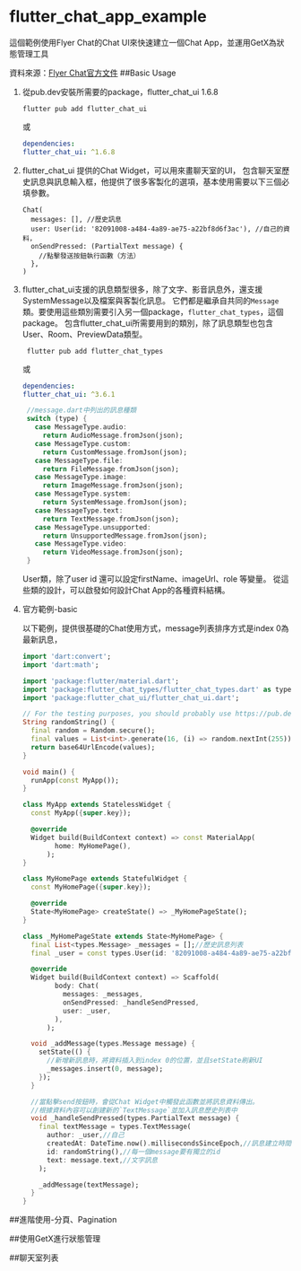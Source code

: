 # flutter_chat_app_example

這個範例使用Flyer Chat的Chat UI來快速建立一個Chat App，並運用GetX為狀態管理工具

資料來源：[Flyer Chat官方文件](https://docs.flyer.chat/flutter/chat-ui/)
##Basic Usage
1. 從pub.dev安裝所需要的package，flutter_chat_ui 1.6.8

    ```
    flutter pub add flutter_chat_ui
    ```

   或

    ```yaml
    dependencies:
    flutter_chat_ui: ^1.6.8
   ```


2. flutter_chat_ui 提供的Chat Widget，可以用來畫聊天室的UI，
   包含聊天室歷史訊息與訊息輸入框，他提供了很多客製化的選項，基本使用需要以下三個必填參數。

      ```
      Chat(  
        messages: [], //歷史訊息
        user: User(id: '82091008-a484-4a89-ae75-a22bf8d6f3ac'), //自己的資料，
        onSendPressed: (PartialText message) {
          //點擊發送按鈕執行函數（方法）
        }, 
      )
      ```
3. flutter_chat_ui支援的訊息類型很多，除了文字、影音訊息外，還支援SystemMessage以及檔案與客製化訊息。
   它們都是繼承自共同的`Message`類。要使用這些類別需要引入另一個package，`flutter_chat_types`，這個package。
   包含flutter_chat_ui所需要用到的類別，除了訊息類型也包含User、Room、PreviewData類型。

   ```
    flutter pub add flutter_chat_types
    ```

   或

    ```yaml
    dependencies:
    flutter_chat_ui: ^3.6.1
   ```

      ```dart
       //message.dart中列出的訊息種類
       switch (type) {
         case MessageType.audio:
           return AudioMessage.fromJson(json);
         case MessageType.custom:
           return CustomMessage.fromJson(json);
         case MessageType.file:
           return FileMessage.fromJson(json);
         case MessageType.image:
           return ImageMessage.fromJson(json);
         case MessageType.system:
           return SystemMessage.fromJson(json);
         case MessageType.text:
           return TextMessage.fromJson(json);
         case MessageType.unsupported:
           return UnsupportedMessage.fromJson(json);
         case MessageType.video:
           return VideoMessage.fromJson(json);
       }
      ```
   User類，除了user id 還可以設定firstName、imageUrl、role 等變量。
   從這些類的設計，可以啟發如何設計Chat App的各種資料結構。


4. 官方範例-basic

   以下範例，提供很基礎的Chat使用方式，message列表排序方式是index 0為最新訊息，
   ```dart
   import 'dart:convert';
   import 'dart:math';
   
   import 'package:flutter/material.dart';
   import 'package:flutter_chat_types/flutter_chat_types.dart' as types;
   import 'package:flutter_chat_ui/flutter_chat_ui.dart';
   
   // For the testing purposes, you should probably use https://pub.dev/packages/uuid.
   String randomString() {
     final random = Random.secure();
     final values = List<int>.generate(16, (i) => random.nextInt(255));
     return base64UrlEncode(values);
   }
   
   void main() {
     runApp(const MyApp());
   }
   
   class MyApp extends StatelessWidget {
     const MyApp({super.key});
   
     @override
     Widget build(BuildContext context) => const MaterialApp(
           home: MyHomePage(),
         );
   }
   
   class MyHomePage extends StatefulWidget {
     const MyHomePage({super.key});
   
     @override
     State<MyHomePage> createState() => _MyHomePageState();
   }
   
   class _MyHomePageState extends State<MyHomePage> {
     final List<types.Message> _messages = [];//歷史訊息列表
     final _user = const types.User(id: '82091008-a484-4a89-ae75-a22bf8d6f3ac');//user 自己
   
     @override
     Widget build(BuildContext context) => Scaffold(
           body: Chat(
             messages: _messages,
             onSendPressed: _handleSendPressed,
             user: _user,
           ),
         );
   
     void _addMessage(types.Message message) {
       setState(() {
         //新增新訊息時，將資料插入到index 0的位置，並且setState刷新UI
         _messages.insert(0, message);
       });
     }
   
     //當點擊send按鈕時，會從Chat Widget中觸發此函數並將訊息資料傳出。
     //根據資料內容可以創建新的`TextMessage`並加入訊息歷史列表中
     void _handleSendPressed(types.PartialText message) {
       final textMessage = types.TextMessage(
         author: _user,//自己
         createdAt: DateTime.now().millisecondsSinceEpoch,//訊息建立時間，我個人偏向使用伺服器的時間
         id: randomString(),//每一個message要有獨立的id
         text: message.text,//文字訊息
       );
   
       _addMessage(textMessage);
     }
   }
   ```

##進階使用-分頁、Pagination


##使用GetX進行狀態管理



##聊天室列表